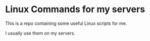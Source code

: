# Linux Commands for my servers

This is a repo containing some useful Linux scripts for me.

I usually use them on my servers.
